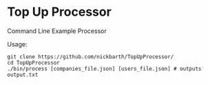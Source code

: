 # Top Up Processor
Command Line Example Processor

Usage:

```
git clone https://github.com/nickbarth/TopUpProcessor/
cd TopUpProcessor
./bin/process [companies_file.json] [users_file.json] # outputs output.txt
```
